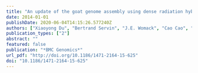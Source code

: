 ```yaml
---
title: "An update of the goat genome assembly using dense radiation hybrid maps allows detailed analysis of evolutionary rearrangements in Bovidae."
date: 2014-01-01
publishDate: 2020-06-04T14:15:26.577240Z
authors: ["Xiaoyong Du", "Bertrand Servin", "J.E. Womack", "Cao Cao", "M Yu", "Yang Dong", "Wen Wang", "Shuhong Zhao"]
publication_types: ["2"]
abstract: ""
featured: false
publication: "*BMC Genomics*"
url_pdf: "http://doi.org/10.1186/1471-2164-15-625"
doi: "10.1186/1471-2164-15-625"
---
```


